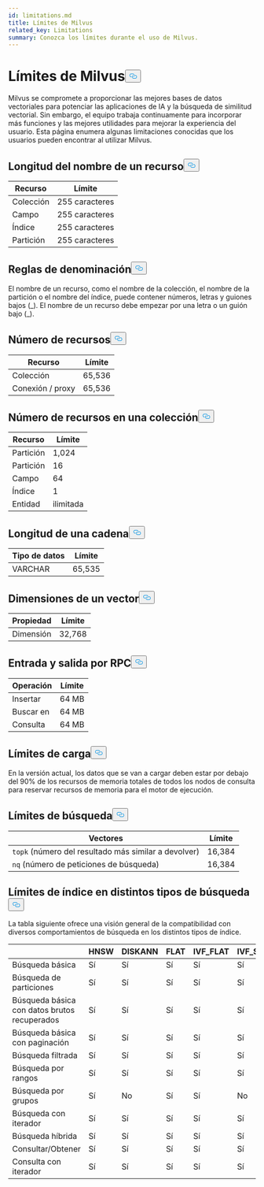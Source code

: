 ```yaml
---
id: limitations.md
title: Límites de Milvus
related_key: Limitations
summary: Conozca los límites durante el uso de Milvus.
---
```

<h1 id="Milvus-Limits" class="common-anchor-header">Límites de Milvus<button data-href="#Milvus-Limits" class="anchor-icon" translate="no">
      <svg translate="no"
        aria-hidden="true"
        focusable="false"
        height="20"
        version="1.1"
        viewBox="0 0 16 16"
        width="16"
      >
        <path
          fill="#0092E4"
          fill-rule="evenodd"
          d="M4 9h1v1H4c-1.5 0-3-1.69-3-3.5S2.55 3 4 3h4c1.45 0 3 1.69 3 3.5 0 1.41-.91 2.72-2 3.25V8.59c.58-.45 1-1.27 1-2.09C10 5.22 8.98 4 8 4H4c-.98 0-2 1.22-2 2.5S3 9 4 9zm9-3h-1v1h1c1 0 2 1.22 2 2.5S13.98 12 13 12H9c-.98 0-2-1.22-2-2.5 0-.83.42-1.64 1-2.09V6.25c-1.09.53-2 1.84-2 3.25C6 11.31 7.55 13 9 13h4c1.45 0 3-1.69 3-3.5S14.5 6 13 6z"
        ></path>
      </svg>
    </button></h1><p>Milvus se compromete a proporcionar las mejores bases de datos vectoriales para potenciar las aplicaciones de IA y la búsqueda de similitud vectorial. Sin embargo, el equipo trabaja continuamente para incorporar más funciones y las mejores utilidades para mejorar la experiencia del usuario. Esta página enumera algunas limitaciones conocidas que los usuarios pueden encontrar al utilizar Milvus.</p>
<h2 id="Length-of-a-resource-name" class="common-anchor-header">Longitud del nombre de un recurso<button data-href="#Length-of-a-resource-name" class="anchor-icon" translate="no">
      <svg translate="no"
        aria-hidden="true"
        focusable="false"
        height="20"
        version="1.1"
        viewBox="0 0 16 16"
        width="16"
      >
        <path
          fill="#0092E4"
          fill-rule="evenodd"
          d="M4 9h1v1H4c-1.5 0-3-1.69-3-3.5S2.55 3 4 3h4c1.45 0 3 1.69 3 3.5 0 1.41-.91 2.72-2 3.25V8.59c.58-.45 1-1.27 1-2.09C10 5.22 8.98 4 8 4H4c-.98 0-2 1.22-2 2.5S3 9 4 9zm9-3h-1v1h1c1 0 2 1.22 2 2.5S13.98 12 13 12H9c-.98 0-2-1.22-2-2.5 0-.83.42-1.64 1-2.09V6.25c-1.09.53-2 1.84-2 3.25C6 11.31 7.55 13 9 13h4c1.45 0 3-1.69 3-3.5S14.5 6 13 6z"
        ></path>
      </svg>
    </button></h2><table>
<thead>
<tr><th>Recurso</th><th>Límite</th></tr>
</thead>
<tbody>
<tr><td>Colección</td><td>255 caracteres</td></tr>
<tr><td>Campo</td><td>255 caracteres</td></tr>
<tr><td>Índice</td><td>255 caracteres</td></tr>
<tr><td>Partición</td><td>255 caracteres</td></tr>
</tbody>
</table>
<h2 id="Naming-rules" class="common-anchor-header">Reglas de denominación<button data-href="#Naming-rules" class="anchor-icon" translate="no">
      <svg translate="no"
        aria-hidden="true"
        focusable="false"
        height="20"
        version="1.1"
        viewBox="0 0 16 16"
        width="16"
      >
        <path
          fill="#0092E4"
          fill-rule="evenodd"
          d="M4 9h1v1H4c-1.5 0-3-1.69-3-3.5S2.55 3 4 3h4c1.45 0 3 1.69 3 3.5 0 1.41-.91 2.72-2 3.25V8.59c.58-.45 1-1.27 1-2.09C10 5.22 8.98 4 8 4H4c-.98 0-2 1.22-2 2.5S3 9 4 9zm9-3h-1v1h1c1 0 2 1.22 2 2.5S13.98 12 13 12H9c-.98 0-2-1.22-2-2.5 0-.83.42-1.64 1-2.09V6.25c-1.09.53-2 1.84-2 3.25C6 11.31 7.55 13 9 13h4c1.45 0 3-1.69 3-3.5S14.5 6 13 6z"
        ></path>
      </svg>
    </button></h2><p>El nombre de un recurso, como el nombre de la colección, el nombre de la partición o el nombre del índice, puede contener números, letras y guiones bajos (_). El nombre de un recurso debe empezar por una letra o un guión bajo (_).</p>
<h2 id="Number-of-resources" class="common-anchor-header">Número de recursos<button data-href="#Number-of-resources" class="anchor-icon" translate="no">
      <svg translate="no"
        aria-hidden="true"
        focusable="false"
        height="20"
        version="1.1"
        viewBox="0 0 16 16"
        width="16"
      >
        <path
          fill="#0092E4"
          fill-rule="evenodd"
          d="M4 9h1v1H4c-1.5 0-3-1.69-3-3.5S2.55 3 4 3h4c1.45 0 3 1.69 3 3.5 0 1.41-.91 2.72-2 3.25V8.59c.58-.45 1-1.27 1-2.09C10 5.22 8.98 4 8 4H4c-.98 0-2 1.22-2 2.5S3 9 4 9zm9-3h-1v1h1c1 0 2 1.22 2 2.5S13.98 12 13 12H9c-.98 0-2-1.22-2-2.5 0-.83.42-1.64 1-2.09V6.25c-1.09.53-2 1.84-2 3.25C6 11.31 7.55 13 9 13h4c1.45 0 3-1.69 3-3.5S14.5 6 13 6z"
        ></path>
      </svg>
    </button></h2><table>
<thead>
<tr><th>Recurso</th><th>Límite</th></tr>
</thead>
<tbody>
<tr><td>Colección</td><td>65,536</td></tr>
<tr><td>Conexión / proxy</td><td>65,536</td></tr>
</tbody>
</table>
<h2 id="Number-of-resources-in-a-collection" class="common-anchor-header">Número de recursos en una colección<button data-href="#Number-of-resources-in-a-collection" class="anchor-icon" translate="no">
      <svg translate="no"
        aria-hidden="true"
        focusable="false"
        height="20"
        version="1.1"
        viewBox="0 0 16 16"
        width="16"
      >
        <path
          fill="#0092E4"
          fill-rule="evenodd"
          d="M4 9h1v1H4c-1.5 0-3-1.69-3-3.5S2.55 3 4 3h4c1.45 0 3 1.69 3 3.5 0 1.41-.91 2.72-2 3.25V8.59c.58-.45 1-1.27 1-2.09C10 5.22 8.98 4 8 4H4c-.98 0-2 1.22-2 2.5S3 9 4 9zm9-3h-1v1h1c1 0 2 1.22 2 2.5S13.98 12 13 12H9c-.98 0-2-1.22-2-2.5 0-.83.42-1.64 1-2.09V6.25c-1.09.53-2 1.84-2 3.25C6 11.31 7.55 13 9 13h4c1.45 0 3-1.69 3-3.5S14.5 6 13 6z"
        ></path>
      </svg>
    </button></h2><table>
<thead>
<tr><th>Recurso</th><th>Límite</th></tr>
</thead>
<tbody>
<tr><td>Partición</td><td>1,024</td></tr>
<tr><td>Partición</td><td>16</td></tr>
<tr><td>Campo</td><td>64</td></tr>
<tr><td>Índice</td><td>1</td></tr>
<tr><td>Entidad</td><td>ilimitada</td></tr>
</tbody>
</table>
<h2 id="Length-of-a-string" class="common-anchor-header">Longitud de una cadena<button data-href="#Length-of-a-string" class="anchor-icon" translate="no">
      <svg translate="no"
        aria-hidden="true"
        focusable="false"
        height="20"
        version="1.1"
        viewBox="0 0 16 16"
        width="16"
      >
        <path
          fill="#0092E4"
          fill-rule="evenodd"
          d="M4 9h1v1H4c-1.5 0-3-1.69-3-3.5S2.55 3 4 3h4c1.45 0 3 1.69 3 3.5 0 1.41-.91 2.72-2 3.25V8.59c.58-.45 1-1.27 1-2.09C10 5.22 8.98 4 8 4H4c-.98 0-2 1.22-2 2.5S3 9 4 9zm9-3h-1v1h1c1 0 2 1.22 2 2.5S13.98 12 13 12H9c-.98 0-2-1.22-2-2.5 0-.83.42-1.64 1-2.09V6.25c-1.09.53-2 1.84-2 3.25C6 11.31 7.55 13 9 13h4c1.45 0 3-1.69 3-3.5S14.5 6 13 6z"
        ></path>
      </svg>
    </button></h2><table>
<thead>
<tr><th>Tipo de datos</th><th>Límite</th></tr>
</thead>
<tbody>
<tr><td>VARCHAR</td><td>65,535</td></tr>
</tbody>
</table>
<h2 id="Dimensions-of-a-vector" class="common-anchor-header">Dimensiones de un vector<button data-href="#Dimensions-of-a-vector" class="anchor-icon" translate="no">
      <svg translate="no"
        aria-hidden="true"
        focusable="false"
        height="20"
        version="1.1"
        viewBox="0 0 16 16"
        width="16"
      >
        <path
          fill="#0092E4"
          fill-rule="evenodd"
          d="M4 9h1v1H4c-1.5 0-3-1.69-3-3.5S2.55 3 4 3h4c1.45 0 3 1.69 3 3.5 0 1.41-.91 2.72-2 3.25V8.59c.58-.45 1-1.27 1-2.09C10 5.22 8.98 4 8 4H4c-.98 0-2 1.22-2 2.5S3 9 4 9zm9-3h-1v1h1c1 0 2 1.22 2 2.5S13.98 12 13 12H9c-.98 0-2-1.22-2-2.5 0-.83.42-1.64 1-2.09V6.25c-1.09.53-2 1.84-2 3.25C6 11.31 7.55 13 9 13h4c1.45 0 3-1.69 3-3.5S14.5 6 13 6z"
        ></path>
      </svg>
    </button></h2><table>
<thead>
<tr><th>Propiedad</th><th>Límite</th></tr>
</thead>
<tbody>
<tr><td>Dimensión</td><td>32,768</td></tr>
</tbody>
</table>
<h2 id="Input-and-Output-per-RPC" class="common-anchor-header">Entrada y salida por RPC<button data-href="#Input-and-Output-per-RPC" class="anchor-icon" translate="no">
      <svg translate="no"
        aria-hidden="true"
        focusable="false"
        height="20"
        version="1.1"
        viewBox="0 0 16 16"
        width="16"
      >
        <path
          fill="#0092E4"
          fill-rule="evenodd"
          d="M4 9h1v1H4c-1.5 0-3-1.69-3-3.5S2.55 3 4 3h4c1.45 0 3 1.69 3 3.5 0 1.41-.91 2.72-2 3.25V8.59c.58-.45 1-1.27 1-2.09C10 5.22 8.98 4 8 4H4c-.98 0-2 1.22-2 2.5S3 9 4 9zm9-3h-1v1h1c1 0 2 1.22 2 2.5S13.98 12 13 12H9c-.98 0-2-1.22-2-2.5 0-.83.42-1.64 1-2.09V6.25c-1.09.53-2 1.84-2 3.25C6 11.31 7.55 13 9 13h4c1.45 0 3-1.69 3-3.5S14.5 6 13 6z"
        ></path>
      </svg>
    </button></h2><table>
<thead>
<tr><th>Operación</th><th>Límite</th></tr>
</thead>
<tbody>
<tr><td>Insertar</td><td>64 MB</td></tr>
<tr><td>Buscar en</td><td>64 MB</td></tr>
<tr><td>Consulta</td><td>64 MB</td></tr>
</tbody>
</table>
<h2 id="Load-limits" class="common-anchor-header">Límites de carga<button data-href="#Load-limits" class="anchor-icon" translate="no">
      <svg translate="no"
        aria-hidden="true"
        focusable="false"
        height="20"
        version="1.1"
        viewBox="0 0 16 16"
        width="16"
      >
        <path
          fill="#0092E4"
          fill-rule="evenodd"
          d="M4 9h1v1H4c-1.5 0-3-1.69-3-3.5S2.55 3 4 3h4c1.45 0 3 1.69 3 3.5 0 1.41-.91 2.72-2 3.25V8.59c.58-.45 1-1.27 1-2.09C10 5.22 8.98 4 8 4H4c-.98 0-2 1.22-2 2.5S3 9 4 9zm9-3h-1v1h1c1 0 2 1.22 2 2.5S13.98 12 13 12H9c-.98 0-2-1.22-2-2.5 0-.83.42-1.64 1-2.09V6.25c-1.09.53-2 1.84-2 3.25C6 11.31 7.55 13 9 13h4c1.45 0 3-1.69 3-3.5S14.5 6 13 6z"
        ></path>
      </svg>
    </button></h2><p>En la versión actual, los datos que se van a cargar deben estar por debajo del 90% de los recursos de memoria totales de todos los nodos de consulta para reservar recursos de memoria para el motor de ejecución.</p>
<h2 id="Search-limits" class="common-anchor-header">Límites de búsqueda<button data-href="#Search-limits" class="anchor-icon" translate="no">
      <svg translate="no"
        aria-hidden="true"
        focusable="false"
        height="20"
        version="1.1"
        viewBox="0 0 16 16"
        width="16"
      >
        <path
          fill="#0092E4"
          fill-rule="evenodd"
          d="M4 9h1v1H4c-1.5 0-3-1.69-3-3.5S2.55 3 4 3h4c1.45 0 3 1.69 3 3.5 0 1.41-.91 2.72-2 3.25V8.59c.58-.45 1-1.27 1-2.09C10 5.22 8.98 4 8 4H4c-.98 0-2 1.22-2 2.5S3 9 4 9zm9-3h-1v1h1c1 0 2 1.22 2 2.5S13.98 12 13 12H9c-.98 0-2-1.22-2-2.5 0-.83.42-1.64 1-2.09V6.25c-1.09.53-2 1.84-2 3.25C6 11.31 7.55 13 9 13h4c1.45 0 3-1.69 3-3.5S14.5 6 13 6z"
        ></path>
      </svg>
    </button></h2><table>
<thead>
<tr><th>Vectores</th><th>Límite</th></tr>
</thead>
<tbody>
<tr><td><code translate="no">topk</code> (número del resultado más similar a devolver)</td><td>16,384</td></tr>
<tr><td><code translate="no">nq</code> (número de peticiones de búsqueda)</td><td>16,384</td></tr>
</tbody>
</table>
<h2 id="Index-limits-on-different-search-types" class="common-anchor-header">Límites de índice en distintos tipos de búsqueda<button data-href="#Index-limits-on-different-search-types" class="anchor-icon" translate="no">
      <svg translate="no"
        aria-hidden="true"
        focusable="false"
        height="20"
        version="1.1"
        viewBox="0 0 16 16"
        width="16"
      >
        <path
          fill="#0092E4"
          fill-rule="evenodd"
          d="M4 9h1v1H4c-1.5 0-3-1.69-3-3.5S2.55 3 4 3h4c1.45 0 3 1.69 3 3.5 0 1.41-.91 2.72-2 3.25V8.59c.58-.45 1-1.27 1-2.09C10 5.22 8.98 4 8 4H4c-.98 0-2 1.22-2 2.5S3 9 4 9zm9-3h-1v1h1c1 0 2 1.22 2 2.5S13.98 12 13 12H9c-.98 0-2-1.22-2-2.5 0-.83.42-1.64 1-2.09V6.25c-1.09.53-2 1.84-2 3.25C6 11.31 7.55 13 9 13h4c1.45 0 3-1.69 3-3.5S14.5 6 13 6z"
        ></path>
      </svg>
    </button></h2><p>La tabla siguiente ofrece una visión general de la compatibilidad con diversos comportamientos de búsqueda en los distintos tipos de índice.</p>
<table>
<thead>
<tr><th></th><th>HNSW</th><th>DISKANN</th><th>FLAT</th><th>IVF_FLAT</th><th>IVF_SQ8</th><th>IVF_PQ</th><th>SCANN</th><th>GPU_IFV_FLAT</th><th>GPU_IVF_PQ</th><th>GPU_CAGRA</th><th>GPU_BRUTE_FORCE</th><th>SPARSE_INVERTED_INDEX</th><th>BIN_FLAT</th><th>BIN_IVF_FLAT</th></tr>
</thead>
<tbody>
<tr><td>Búsqueda básica</td><td>Sí</td><td>Sí</td><td>Sí</td><td>Sí</td><td>Sí</td><td>Sí</td><td>Sí</td><td>Sí</td><td>Sí</td><td>Sí</td><td>Sí</td><td>Sí</td><td>Sí</td><td>Sí</td></tr>
<tr><td>Búsqueda de particiones</td><td>Sí</td><td>Sí</td><td>Sí</td><td>Sí</td><td>Sí</td><td>Sí</td><td>Sí</td><td>Sí</td><td>Sí</td><td>Sí</td><td>Sí</td><td>Sí</td><td>Sí</td><td>Sí</td></tr>
<tr><td>Búsqueda básica con datos brutos recuperados</td><td>Sí</td><td>Sí</td><td>Sí</td><td>Sí</td><td>Sí</td><td>Sí</td><td>Sí</td><td>Sí</td><td>Sí</td><td>Sí</td><td>Sí</td><td>Sí</td><td>Sí</td><td>Sí</td></tr>
<tr><td>Búsqueda básica con paginación</td><td>Sí</td><td>Sí</td><td>Sí</td><td>Sí</td><td>Sí</td><td>Sí</td><td>Sí</td><td>Sí</td><td>Sí</td><td>Sí</td><td>Sí</td><td>Sí</td><td>Sí</td><td>Sí</td></tr>
<tr><td>Búsqueda filtrada</td><td>Sí</td><td>Sí</td><td>Sí</td><td>Sí</td><td>Sí</td><td>Sí</td><td>Sí</td><td>Sí</td><td>Sí</td><td>Sí</td><td>Sí</td><td>Sí</td><td>Sí</td><td>Sí</td></tr>
<tr><td>Búsqueda por rangos</td><td>Sí</td><td>Sí</td><td>Sí</td><td>Sí</td><td>Sí</td><td>Sí</td><td>Sí</td><td>No</td><td>No</td><td>No</td><td>No</td><td>Sí</td><td>Sí</td><td>Sí</td></tr>
<tr><td>Búsqueda por grupos</td><td>Sí</td><td>No</td><td>Sí</td><td>Sí</td><td>No</td><td>No</td><td>No</td><td>No</td><td>No</td><td>No</td><td>No</td><td>Sí</td><td>No</td><td>No</td></tr>
<tr><td>Búsqueda con iterador</td><td>Sí</td><td>Sí</td><td>Sí</td><td>Sí</td><td>Sí</td><td>Sí</td><td>Sí</td><td>No</td><td>No</td><td>No</td><td>No</td><td>Sí</td><td>No</td><td>No</td></tr>
<tr><td>Búsqueda híbrida</td><td>Sí</td><td>Sí</td><td>Sí</td><td>Sí</td><td>Sí</td><td>Sí</td><td>Sí</td><td>Sí</td><td>Sí</td><td>Sí</td><td>Sí</td><td>Sí(Sólo RRFRanker)</td><td>Sí</td><td>Sí</td></tr>
<tr><td>Consultar/Obtener</td><td>Sí</td><td>Sí</td><td>Sí</td><td>Sí</td><td>Sí</td><td>Sí</td><td>Sí</td><td>Sí</td><td>Sí</td><td>Sí</td><td>Sí</td><td>Sí</td><td>Sí</td><td>Sí</td></tr>
<tr><td>Consulta con iterador</td><td>Sí</td><td>Sí</td><td>Sí</td><td>Sí</td><td>Sí</td><td>Sí</td><td>Sí</td><td>No</td><td>No</td><td>No</td><td>No</td><td>Sí</td><td>Sí</td><td>Sí</td></tr>
</tbody>
</table>
